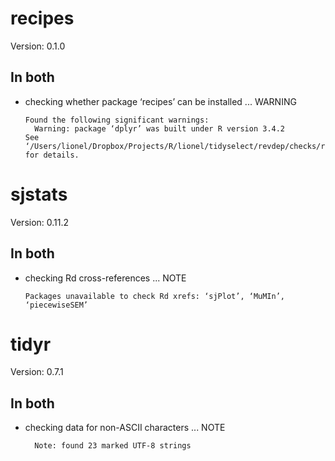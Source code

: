 # recipes

Version: 0.1.0

## In both

*   checking whether package ‘recipes’ can be installed ... WARNING
    ```
    Found the following significant warnings:
      Warning: package ‘dplyr’ was built under R version 3.4.2
    See ‘/Users/lionel/Dropbox/Projects/R/lionel/tidyselect/revdep/checks/recipes/new/recipes.Rcheck/00install.out’ for details.
    ```

# sjstats

Version: 0.11.2

## In both

*   checking Rd cross-references ... NOTE
    ```
    Packages unavailable to check Rd xrefs: ‘sjPlot’, ‘MuMIn’, ‘piecewiseSEM’
    ```

# tidyr

Version: 0.7.1

## In both

*   checking data for non-ASCII characters ... NOTE
    ```
      Note: found 23 marked UTF-8 strings
    ```


